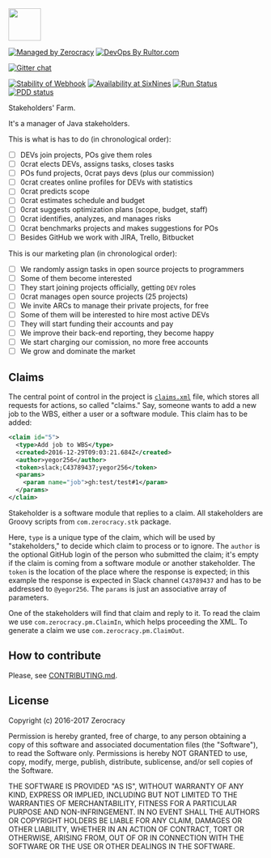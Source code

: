 <img src="http://www.zerocracy.com/logo.svg" width="64px" height="64px"/>

[![Managed by Zerocracy](http://www.0crat.com/badge/C3NDPUA8L.svg)](http://www.0crat.com/p/C3NDPUA8L)
[![DevOps By Rultor.com](http://www.rultor.com/b/zerocracy/farm)](http://www.rultor.com/p/zerocracy/farm)

[![Gitter chat](https://badges.gitter.im/gitterHQ/gitter.svg)](https://gitter.im/zerocracy/Lobby)

[![Stability of Webhook](http://www.rehttp.net/b?u=http%3A%2F%2Fwww.0crat.com%2Fghook)](http://www.rehttp.net/i?u=http%3A%2F%2Fwww.0crat.com%2Fghook)
[![Availability at SixNines](http://www.sixnines.io/b/2b3a)](http://www.sixnines.io/h/2b3a)
[![Run Status](https://api.shippable.com/projects/58469fb83ee1d30f00c9b66e/badge?branch=master)](https://app.shippable.com/projects/58469fb83ee1d30f00c9b66e)
[![PDD status](http://www.0pdd.com/svg?name=zerocracy/farm)](http://www.0pdd.com/p?name=zerocracy/farm)

Stakeholders' Farm.

It's a manager of Java stakeholders.

This is what is has to do (in chronological order):

  - [ ] DEVs join projects, POs give them roles
  - [ ] 0crat elects DEVs, assigns tasks, closes tasks
  - [ ] POs fund projects, 0crat pays devs (plus our commission)
  - [ ] 0crat creates online profiles for DEVs with statistics
  - [ ] 0crat predicts scope
  - [ ] 0crat estimates schedule and budget
  - [ ] 0crat suggests optimization plans (scope, budget, staff)
  - [ ] 0crat identifies, analyzes, and manages risks
  - [ ] 0crat benchmarks projects and makes suggestions for POs
  - [ ] Besides GitHub we work with JIRA, Trello, Bitbucket

This is our marketing plan (in chronological order):

  - [ ] We randomly assign tasks in open source projects to programmers
  - [ ] Some of them become interested
  - [ ] They start joining projects officially, getting `DEV` roles
  - [ ] 0crat manages open source projects (25 projects)
  - [ ] We invite ARCs to manage their private projects, for free
  - [ ] Some of them will be interested to hire most active DEVs
  - [ ] They will start funding their accounts and pay
  - [ ] We improve their back-end reporting, they become happy
  - [ ] We start charging our comission, no more free accounts
  - [ ] We grow and dominate the market

## Claims

The central point of control in the project is
[`claims.xml`](https://github.com/zerocracy/datum/blob/master/xsd/pm/claims.xsd) file, which
stores all requests for actions, so called "claims." Say, someone wants
to add a new job to the WBS, either a user or a software module. This
claim has to be added:

```xml
<claim id="5">
  <type>Add job to WBS</type>
  <created>2016-12-29T09:03:21.684Z</created>
  <author>yegor256</author>
  <token>slack;C43789437;yegor256</token>
  <params>
    <param name="job">gh:test/test#1</param>
  </params>
</claim>
```

Stakeholder is a software module that replies to a claim. All stakeholders
are Groovy scripts from `com.zerocracy.stk` package.

Here, `type` is a unique type of the claim, which will be used by
"stakeholders," to decide which claim to process or to ignore. The
`author` is the optional GitHub login of the person who submitted the claim;
it's empty if the claim is coming from a software module or another
stakeholder. The `token` is the location of the place where the response
is expected; in this example the response is expected in Slack channel
`C43789437` and has to be addressed to `@yegor256`. The `params` is just
an associative array of parameters.

One of the stakeholders will find that claim and reply to it. To read the
claim we use `com.zerocracy.pm.ClaimIn`, which helps proceeding the XML. To
generate a claim we use `com.zerocracy.pm.ClaimOut`.

## How to contribute

Please, see [CONTRIBUTING.md]().

## License

Copyright (c) 2016-2017 Zerocracy

Permission is hereby granted, free of charge, to any person obtaining a copy
of this software and associated documentation files (the "Software"), to read
the Software only. Permissions is hereby NOT GRANTED to use, copy, modify,
merge, publish, distribute, sublicense, and/or sell copies of the Software.

THE SOFTWARE IS PROVIDED "AS IS", WITHOUT WARRANTY OF ANY KIND, EXPRESS OR
IMPLIED, INCLUDING BUT NOT LIMITED TO THE WARRANTIES OF MERCHANTABILITY,
FITNESS FOR A PARTICULAR PURPOSE AND NON-INFRINGEMENT. IN NO EVENT SHALL THE
AUTHORS OR COPYRIGHT HOLDERS BE LIABLE FOR ANY CLAIM, DAMAGES OR OTHER
LIABILITY, WHETHER IN AN ACTION OF CONTRACT, TORT OR OTHERWISE, ARISING FROM,
OUT OF OR IN CONNECTION WITH THE SOFTWARE OR THE USE OR OTHER DEALINGS IN THE
SOFTWARE.
